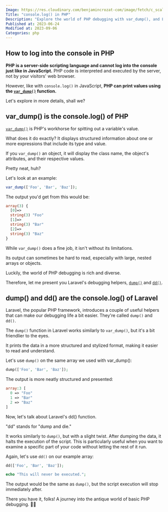```yaml
---
Image: https://res.cloudinary.com/benjamincrozat-com/image/fetch/c_scale,f_webp,q_auto,w_1200/https://life-long-bunny.fra1.digitaloceanspaces.com/media-library/production/38/3371_ywedey.jpg
Title: "console.log() in PHP"
Description: "Explore the world of PHP debugging with var_dump(), and Laravel's friendlier alternatives, dump() and dd(). Much charm, such useful!"
Published at: 2023-06-24
Modified at: 2023-09-06
Categories: php
---
```


## How to log into the console in PHP

**PHP is a server-side scripting language and cannot log into the console just like in JavaScript.** PHP code is interpreted and executed by the server, not by your visitors' web browser.

However, like with `console.log()` in JavaScript, **PHP can print values using the [`var_dump()`](https://www.php.net/var_dump) function.**

Let's explore in more details, shall we?

## var_dump() is the console.log() of PHP

[`var_dump()`](https://www.php.net/var_dump) is PHP's workhorse for spitting out a variable's value. 

What does it do exactly? It displays structured information about one or more expressions that include its type and value.

If you `var_dump()` an object, it will display the class name, the object's attributes, and their respective values.

Pretty neat, huh?

Let's look at an example:

```php
var_dump(['Foo', 'Bar', 'Baz']);
```

The output you'd get from this would be:

```php
array(3) {
  [0]=>
  string(3) "Foo"
  [1]=>
  string(3) "Bar"
  [2]=>
  string(3) "Baz"
}
```

While `var_dump()` does a fine job, it isn't without its limitations.

Its output can sometimes be hard to read, especially with large, nested arrays or objects.

Luckily, the world of PHP debugging is rich and diverse.

Therefore, let me present you Laravel's debugging helpers, [`dump()`](https://laravel.com/docs/10.x/helpers#method-dump) and [`dd()`](https://laravel.com/docs/10.x/helpers#method-dd).

## dump() and dd() are the console.log() of Laravel

Laravel, the popular PHP framework, introduces a couple of useful helpers that can make our debugging life a bit easier. They're called `dump()` and `dd()`.

The `dump()` function in Laravel works similarly to `var_dump()`, but it's a bit friendlier to the eyes.

It prints the data in a more structured and stylized format, making it easier to read and understand.

Let's use `dump()` on the same array we used with var_dump():

```php
dump(['Foo', 'Bar', 'Baz']);
```

The output is more neatly structured and presented:

```php
array:3 [
  0 => "Foo"
  1 => "Bar"
  2 => "Baz"
]
```

Now, let's talk about Laravel's dd() function.

"dd" stands for "dump and die."

It works similarly to `dump()`, but with a slight twist. After dumping the data, it halts the execution of the script. This is particularly useful when you want to examine a specific part of your code without letting the rest of it run.

Again, let's use `dd()` on our example array:

```php
dd(['Foo', 'Bar', 'Baz']);

echo "This will never be executed.";
```

The output would be the same as `dump()`, but the script execution will stop immediately after.

There you have it, folks! A journey into the antique world of basic PHP debugging. 👴🏻

